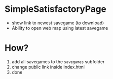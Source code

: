 # SimpleSatisfactoryPage
- show link to newest savegame (to download)
- Ability to open web map using latest savegame

# How?
1. add all savegames to the `savegames` subfolder
2. change public link inside index.html
3. done
